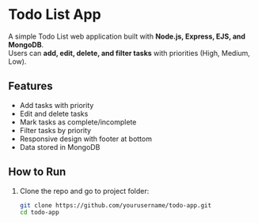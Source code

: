 # Todo List App

A simple Todo List web application built with **Node.js, Express, EJS, and MongoDB**.  
Users can **add, edit, delete, and filter tasks** with priorities (High, Medium, Low).  

## Features
- Add tasks with priority
- Edit and delete tasks
- Mark tasks as complete/incomplete
- Filter tasks by priority
- Responsive design with footer at bottom
- Data stored in MongoDB

## How to Run
1. Clone the repo and go to project folder:
   ```bash
   git clone https://github.com/yourusername/todo-app.git
   cd todo-app
